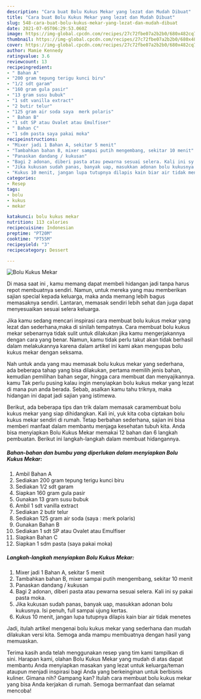 ```yaml
---
description: "Cara buat Bolu Kukus Mekar yang lezat dan Mudah Dibuat"
title: "Cara buat Bolu Kukus Mekar yang lezat dan Mudah Dibuat"
slug: 548-cara-buat-bolu-kukus-mekar-yang-lezat-dan-mudah-dibuat
date: 2021-07-05T06:29:53.060Z
image: https://img-global.cpcdn.com/recipes/27c72fbe07a2b2b0/680x482cq70/bolu-kukus-mekar-foto-resep-utama.jpg
thumbnail: https://img-global.cpcdn.com/recipes/27c72fbe07a2b2b0/680x482cq70/bolu-kukus-mekar-foto-resep-utama.jpg
cover: https://img-global.cpcdn.com/recipes/27c72fbe07a2b2b0/680x482cq70/bolu-kukus-mekar-foto-resep-utama.jpg
author: Mamie Kennedy
ratingvalue: 3.6
reviewcount: 13
recipeingredient:
- " Bahan A"
- "200 gram tepung terigu kunci biru"
- "1/2 sdt garam"
- "160 gram gula pasir"
- "13 gram susu bubuk"
- "1 sdt vanilla extract"
- "2 butir telur"
- "125 gram air soda saya  merk polaris"
- " Bahan B"
- "1 sdt SP atau Ovalet atau Emulfiser"
- " Bahan C"
- "1 sdm pasta saya pakai moka"
recipeinstructions:
- "Mixer jadi 1 Bahan A, sekitar 5 menit"
- "Tambahkan bahan B, mixer sampai putih mengembang, sekitar 10 menit"
- "Panaskan dandang / kukusan"
- "Bagi 2 adonan, diberi pasta atau pewarna sesuai selera. Kali ini sy pakai pasta moka."
- "Jika kukusan sudah panas, banyak uap, masukkan adonan bolu kukusnya. Isi penuh, full sampai ujung kertas."
- "Kukus 10 menit, jangan lupa tutupnya dilapis kain biar air tidak menetes"
categories:
- Resep
tags:
- bolu
- kukus
- mekar

katakunci: bolu kukus mekar 
nutrition: 113 calories
recipecuisine: Indonesian
preptime: "PT20M"
cooktime: "PT55M"
recipeyield: "3"
recipecategory: Dessert

---
```



![Bolu Kukus Mekar](https://img-global.cpcdn.com/recipes/27c72fbe07a2b2b0/680x482cq70/bolu-kukus-mekar-foto-resep-utama.jpg)

Di masa  saat ini , kamu memang dapat membeli hidangan jadi tanpa harus repot membuatnya sendiri. Namun, untuk mereka yang mau memberikan sajian special kepada keluarga, maka anda memang lebih bagus memasaknya sendiri. Lantaran, memasak sendiri lebih sehat dan juga dapat menyesuaikan sesuai selera keluarga.

Jika kamu sedang mencari inspirasi cara membuat bolu kukus mekar yang lezat dan sederhana,maka di sinilah tempatnya. Cara membuat bolu kukus mekar  sebenarnya tidak sulit untuk dilakukan jika kamu mengerjakannya dengan cara yang benar. Namun, kamu tidak perlu takut akan tidak berhasil dalam melakukannya 
karena dalam artikel ini kami akan mengupas bolu kukus mekar dengan seksama.  



Nah untuk anda yang mau memasak bolu kukus mekar yang sederhana, ada beberapa tahap yang bisa dilakukan, pertama memilih jenis bahan, kemudian pemilihan bahan segar, hingga cara membuat dan menyajikannya. kamu Tak perlu pusing kalau ingin menyiapkan bolu kukus mekar yang lezat di mana pun anda berada. Sebab, asalkan kamu  tahu triknya, maka hidangan ini dapat jadi sajian yang istimewa.

Berikut, ada beberapa tips dan trik dalam memasak caramembuat bolu kukus mekar yang siap dihidangkan. Kali ini, yuk kita coba ciptakan bolu kukus mekar sendiri di rumah. Tetap berbahan sederhana, sajian ini bisa memberi manfaat dalam membantu menjaga kesehatan tubuh kita. Anda bisa menyiapkan Bolu Kukus Mekar memakai 12 bahan dan 6 langkah pembuatan. Berikut ini langkah-langkah dalam membuat hidangannya.

<!--inarticleads1-->

##### Bahan-bahan dan bumbu yang diperlukan dalam menyiapkan Bolu Kukus Mekar:

1. Ambil  Bahan A
1. Sediakan 200 gram tepung terigu kunci biru
1. Sediakan 1/2 sdt garam
1. Siapkan 160 gram gula pasir
1. Gunakan 13 gram susu bubuk
1. Ambil 1 sdt vanilla extract
1. Sediakan 2 butir telur
1. Sediakan 125 gram air soda (saya : merk polaris)
1. Gunakan  Bahan B
1. Sediakan 1 sdt SP atau Ovalet atau Emulfiser
1. Siapkan  Bahan C
1. Siapkan 1 sdm pasta (saya pakai moka)




<!--inarticleads2-->

##### Langkah-langkah menyiapkan Bolu Kukus Mekar:

1. Mixer jadi 1 Bahan A, sekitar 5 menit
1. Tambahkan bahan B, mixer sampai putih mengembang, sekitar 10 menit
1. Panaskan dandang / kukusan
1. Bagi 2 adonan, diberi pasta atau pewarna sesuai selera. Kali ini sy pakai pasta moka.
1. Jika kukusan sudah panas, banyak uap, masukkan adonan bolu kukusnya. Isi penuh, full sampai ujung kertas.
1. Kukus 10 menit, jangan lupa tutupnya dilapis kain biar air tidak menetes




Jadi, itulah artikel mengenai  bolu kukus mekar  yang sederhana dan mudah dilakukan versi kita. Semoga anda mampu membuatnya dengan hasil yang memuaskan. 

Terima kasih anda telah menggunakan resep yang tim kami tampilkan di sini. Harapan kami, olahan  Bolu Kukus Mekar yang mudah di atas dapat membantu Anda menyiapkan masakan yang lezat untuk keluarga/teman ataupun menjadi inspirasi bagi Anda yang berkeinginan untuk berbisnis kuliner. Gimana nih? Gampang kan? Itulah cara membuat bolu kukus mekar yang bisa Anda kerjakan di rumah. Semoga bermanfaat dan selamat mencoba!

